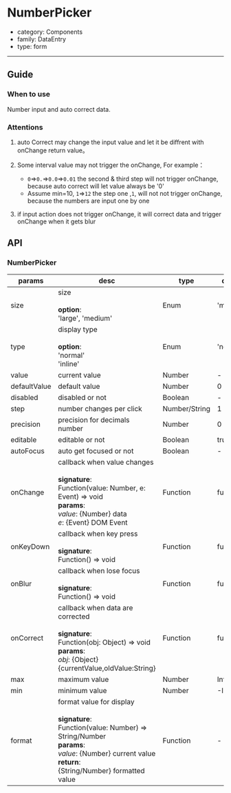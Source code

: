 # NumberPicker

-   category: Components
-   family: DataEntry
-   type: form

---

## Guide

### When to use
Number input and auto correct data.
### Attentions

1.  auto Correct may change the input value and let it be diffrent with onChange return value。

2.  Some interval value may not trigger the onChange, For example：

    -   `0`=>`0.`=>`0.0`=>`0.01`  the second & third step will not trigger onChange, because auto correct will let  value  always be '0'
    -   Assume min=10, `1`=>`12`  the step one ,`1`, will not  not trigger onChange, because the numbers are input one by one

3.  if input action does not trigger onChange, it will  correct data and trigger onChange when it gets blur

## API

### NumberPicker

| params           | desc                                                                                                               | type            | default       |
| ------------ | ------------------------------------------------------------------------------------------------------------------------------- | ------------- | --------- |
| size         | size<br><br>**option**:<br>'large', 'medium'                                                                                         | Enum          | 'medium'  |
| type         | display type<br><br>**option**:<br>'normal'<br>'inline'                                                                         | Enum          | 'normal'  |
| value        | current value                                                                                                                            | Number        | -         |
| defaultValue | default value                                                                                                                             | Number        | 0         |
| disabled     | disabled or not                                                                                                                         | Boolean       | -         |
| step         | number changes per click                                                                                                                             | Number/String | 1         |
| precision    | precision for decimals number                                                                                                                        | Number        | 0         |
| editable     | editable  or not                                                                                                                      | Boolean       | true      |
| autoFocus    | auto get focused or not                                                                                                                           | Boolean       | -         |
| onChange     | callback when value changes<br><br>**signature**:<br>Function(value: Number, e: Event) => void<br>**params**:<br>_value_: {Number} data<br>_e_: {Event} DOM Event | Function      | func.noop |
| onKeyDown    | callback when key press<br><br>**signature**:<br>Function() => void                                                                                       | Function      | func.noop |
| onBlur       | callback when lose focus<br><br>**signature**:<br>Function() => void                                                                                       | Function      | func.noop |
| onCorrect    | callback when data are corrected<br><br>**signature**:<br>Function(obj: Object) => void<br>**params**:<br>_obj_: {Object} {currentValue,oldValue:String}           | Function      | func.noop |
| max          | maximum value                                                                                                       | Number        | Infinity  |
| min          | minimum value                                                                                                        | Number        | -Infinity |
| format       | format value for display<br><br>**signature**:<br>Function(value: Number) => String/Number<br>**params**:<br>_value_: {Number} current value<br>**return**:<br>{String/Number} formatted value<br> | Function      | -         |
